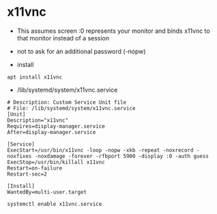 # x11vnc
* This assumes screen :0 represents your monitor and binds x11vnc to that monitor instead of a session
* not to ask for an additional password (-nopw)

* install
```
apt install x11vnc
```

* /lib/systemd/system/x11vnc.service
```
# Description: Custom Service Unit file
# File: /lib/systemd/system/x11vnc.service
[Unit]
Description="x11vnc"
Requires=display-manager.service
After=display-manager.service

[Service]
ExecStart=/usr/bin/x11vnc -loop -nopw -xkb -repeat -noxrecord -noxfixes -noxdamage -forever -rfbport 5900 -display :0 -auth guess
ExecStop=/usr/bin/killall x11vnc
Restart=on-failure
Restart-sec=2

[Install]
WantedBy=multi-user.target
```


```
systemctl enable x11vnc.service
```
